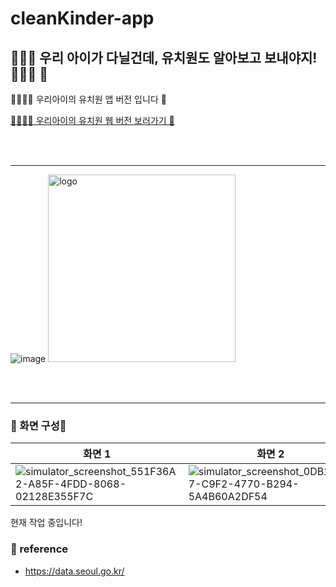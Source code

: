 # cleanKinder-app
## 👦🏻💛 우리 아이가 다닐건데, 유치원도 알아보고 보내야지! 💛👧🏻 🫧
👦🏻👧🏻 우리아이의 유치원 앱 버전 입니다 💛

[👦🏻👧🏻 우리아이의 유치원 웹 버전 보러가기 💛](https://github.com/clean-kinder/cleankinder-front)

<br /><br /><hr />

![image](https://github.com/hyung6370/cleanKinder-app/assets/81064963/02b60c19-9706-45c3-a171-a77e44fc9ca4)
<img width="300" alt="logo" src="https://github.com/hyung6370/cleanKinder-app/assets/81064963/269b1f30-b756-43ce-89d0-6978eb72022b">

<br /><br /><hr />

### 📌 화면 구성📱
|화면 1|화면 2|
|---|---|
|![simulator_screenshot_551F36A2-A85F-4FDD-8068-02128E355F7C](https://github.com/hyung6370/cleanKinder-app/assets/81064963/9341d5b7-5aae-413a-8bce-2917faa03687)|![simulator_screenshot_0DB2E5C7-C9F2-4770-B294-5A4B60A2DF54](https://github.com/hyung6370/cleanKinder-app/assets/81064963/6bf5cbcb-5453-4369-916b-c5fe9502f167)|


현재 작업 중입니다!

### 📌 reference
- https://data.seoul.go.kr/
